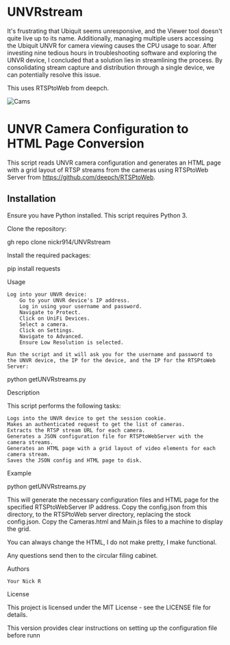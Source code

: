 # UNVRstream
It's frustrating that Ubiquit seems unresponsive, and the Viewer tool doesn't quite live up to its name. Additionally, managing multiple users accessing the Ubiquit UNVR for camera viewing causes the CPU usage to soar. After investing nine tedious hours in troubleshooting software and exploring the UNVR device, I concluded that a solution lies in streamlining the process. By consolidating stream capture and distribution through a single device, we can potentially resolve this issue.

This uses RTSPtoWeb from deepch.

![Cams](https://github.com/nickr914/UNVRstream/assets/7483972/8fa487bf-75b6-4a9d-a31e-575de1511a1e)

# UNVR Camera Configuration to HTML Page Conversion

This script reads UNVR camera configuration and generates an HTML page with a grid layout of RTSP streams from the cameras using RTSPtoWeb Server from https://github.com/deepch/RTSPtoWeb.

## Installation


Ensure you have Python installed. This script requires Python 3.

Clone the repository:

gh repo clone nickr914/UNVRstream

Install the required packages:

pip install requests

Usage

    Log into your UNVR device:
        Go to your UNVR device's IP address.
        Log in using your username and password.
        Navigate to Protect.
        Click on UniFi Devices.
        Select a camera.
        Click on Settings.
        Navigate to Advanced.
        Ensure Low Resolution is selected.

    Run the script and it will ask you for the username and password to the UNVR device, the IP for the device, and the IP for the RTSPtoWeb Server:

python getUNVRstreams.py

Description

This script performs the following tasks:

    Logs into the UNVR device to get the session cookie.
    Makes an authenticated request to get the list of cameras.
    Extracts the RTSP stream URL for each camera.
    Generates a JSON configuration file for RTSPtoWebServer with the camera streams.
    Generates an HTML page with a grid layout of video elements for each camera stream.
    Saves the JSON config and HTML page to disk.

Example


python getUNVRstreams.py

This will generate the necessary configuration files and HTML page for the specified RTSPtoWebServer IP address.
Copy the config.json from this directory, to the RTSPtoWeb server directory, replacing the stock config.json.
Copy the Cameras.html and Main.js files to a machine to display the grid.

You can always change the HTML, I do not make pretty, I make functional.

Any questions send then to the circular filing cabinet.

Authors

    Your Nick R

License

This project is licensed under the MIT License - see the LICENSE file for details.

This version provides clear instructions on setting up the configuration file before runn
